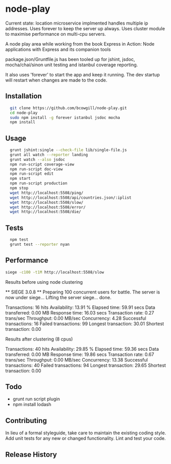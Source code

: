 node-play
=========

Current state: location microservice implmented handles multiple ip addresses. Uses forever to keep the server up always. Uses cluster module to maximise performance on multi-cpu servers.

A node play area while working from the book Express in Action: Node applications with Express and its companion tools

package.json/Gruntfile.js has been tooled up for jshint, jsdoc, mocha/chai/sinon unit testing and istanbul coverage reporting.

It also uses 'forever' to start the app and keep it running. The dev startup will restart when changes are made to the code.

## Installation

```bash
  git clone https://github.com/bcowgill/node-play.git
  cd node-play
  sudo npm install -g forever istanbul jsdoc mocha
  npm install
```

## Usage

```bash
  grunt jshint:single --check-file lib/single-file.js
  grunt all watch --reporter landing
  grunt watch --also jsdoc
  npm run-script coverage-view
  npm run-script doc-view
  npm run-script edit
  npm start
  npm run-script production
  npm stop
  wget http://localhost:5508/ping/
  wget http://localhost:5508/api/countries.json/:iplist
  wget http://localhost:5508/slow/
  wget http://localhost:5508/error/
  wget http://localhost:5508/die/
```

## Tests

```bash
  npm test
  grunt test --reporter nyan
```

## Performance

```bash
siege -c100 -t1M http://localhost:5508/slow
```

Results before using node clustering

** SIEGE 3.0.8
** Preparing 100 concurrent users for battle.
The server is now under siege...
Lifting the server siege...      done.

Transactions:		          16 hits
Availability:		       13.91 %
Elapsed time:		       59.91 secs
Data transferred:	        0.00 MB
Response time:		       16.03 secs
Transaction rate:	        0.27 trans/sec
Throughput:		        0.00 MB/sec
Concurrency:		        4.28
Successful transactions:          16
Failed transactions:	          99
Longest transaction:	       30.01
Shortest transaction:	        0.00

Results after clustering (8 cpus)

Transactions:		          40 hits
Availability:		       29.85 %
Elapsed time:		       59.36 secs
Data transferred:	        0.00 MB
Response time:		       19.86 secs
Transaction rate:	        0.67 trans/sec
Throughput:		        0.00 MB/sec
Concurrency:		       13.38
Successful transactions:          40
Failed transactions:	          94
Longest transaction:	       29.65
Shortest transaction:	        0.00

## Todo

- grunt run script plugin
- npm install lodash

## Contributing

In lieu of a formal styleguide, take care to maintain the existing coding style.
Add unit tests for any new or changed functionality. Lint and test your code.

## Release History

